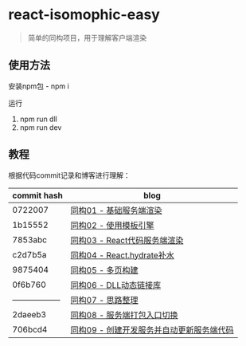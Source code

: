 # react-isomophic-easy

> 简单的同构项目，用于理解客户端渲染

## 使用方法

安装npm包 - npm i

运行
1. npm run dll
2. npm run dev

## 教程
根据代码commit记录和博客进行理解：  

| commit hash |         blog         |
| ----------- | -------------------- |
| 0722007     | [同构01 - 基础服务端渲染](https://www.yuque.com/sbvv3s/wxzhm7/tec8wu) |
| 1b15552     | [同构02 - 使用模板引擎](https://www.yuque.com/sbvv3s/wxzhm7/lw56ul) |
| 7853abc     | [同构03 - React代码服务端渲染](https://www.yuque.com/sbvv3s/wxzhm7/eg0ilp) |
| c2d7b5a     | [同构04 - React.hydrate补水](https://www.yuque.com/sbvv3s/wxzhm7/uelq7t) |
| 9875404     | [同构05 - 多页构建](https://www.yuque.com/sbvv3s/wxzhm7/rgs9ng) |
| 0f6b760     | [同构06 - DLL动态链接库](https://www.yuque.com/sbvv3s/wxzhm7/msb6hi) |
| ——————      | [同构07 - 思路整理](https://www.yuque.com/sbvv3s/wxzhm7/hqq8ix) |
| 2daeeb3     | [同构08 - 服务端打包入口切换](https://www.yuque.com/sbvv3s/wxzhm7/drhd4y) |
| 706bcd4     | [同构09 - 创建开发服务并自动更新服务端代码](https://www.yuque.com/sbvv3s/wxzhm7/wfz9b2) |
